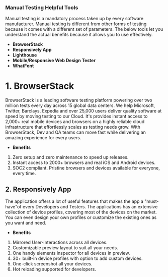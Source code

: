 ### Manual Testing Helpful Tools

Manual testing is a mandatory process taken up by every software manufacturer. Manual testing is different from other forms of testing because it comes with a different set of parameters. The below tools let you understand the actual benefits because it allows you to use effectively.

- **BrowserStack**
- **Responsively App**
- **Lighthouse**
- **Mobile/Responsive Web Design Tester**
- **WhatFont**

# 1. BrowserStack 

BrowserStack is a leading software testing platform powering over two million tests every day across 15 global data centers. We help Microsoft, Twitter, Barclays, Expedia and over 25,000 users deliver quality software at speed by moving testing to our Cloud. It's provides instant access to 2,000+ real mobile devices and browsers on a highly reliable cloud infrastructure that effortlessly scales as testing needs grow. With BrowserStack, Dev and QA teams can move fast while delivering an amazing experience for every users.

- **Benefits**
 1. Zero setup and zero maintenance to speed up releases.
 2. Instant access to 2000+ browsers and real iOS and Android devices.
 3. SOC2 compliant. Pristine browsers and devices available for everyone, every time.
 
 
 ##  2. Responsively App

The application offers a lot of useful features that makes the app a "must-have"of every Developers and Testers.
The applications has an extensive collection of device profiles, covering most of the devices on the market. You can even design your own profiles or customize the existing ones as you want and need.

- **Benefits**
1. Mirrored User-interactions across all devices.
2. Customizable preview layout to suit all your needs.
3. One handy elements inspector for all devices in preview.
4. 30+ built-in device profiles with option to add custom devices.
5. One-click screenshot all your devices.
6. Hot reloading supported for developers.


